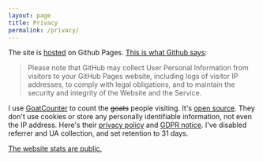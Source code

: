 ```yaml
---
layout: page
title: Privacy
permalink: /privacy/
---
```


The site is [hosted](/2019/12/22/new-stuff.html) on Github Pages.
[This is what Github says][github-pages-privacy]:

[github-pages-privacy]: https://docs.github.com/en/github/site-policy/github-privacy-statement#github-pages

> Please note that GitHub may collect User Personal Information from
> visitors to your GitHub Pages website, including logs of visitor IP
> addresses, to comply with legal obligations, and to maintain the
> security and integrity of the Website and the Service.

I use [GoatCounter](https://www.goatcounter.com/) to count the ~~goats~~
people visiting. It's [open source](https://github.com/zgoat/goatcounter).
They don't use cookies or store any personally identifiable
information, not even the IP address. Here's their
[privacy policy](https://www.goatcounter.com/privacy) and
[GDPR notice](https://www.goatcounter.com/gdpr).
I've disabled referrer and UA collection, and set retention to 31 days.

[The website stats are public.](https://rollcat.goatcounter.com)

